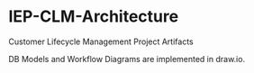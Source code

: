 # IEP-CLM-Architecture
Customer Lifecycle Management Project Artifacts

DB Models and Workflow Diagrams are implemented in draw.io.
